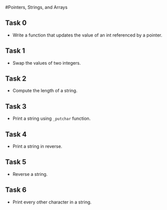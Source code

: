 #Pointers, Strings, and Arrays

## Task 0
- Write a function that updates the value of an int referenced by a pointer.

## Task 1
- Swap the values of two integers.

## Task 2
- Compute the length of a string.

## Task 3
- Print a string using `_putchar` function.

## Task 4
- Print a string in reverse.

## Task 5
- Reverse a string.

## Task 6
- Print every other character in a string.
